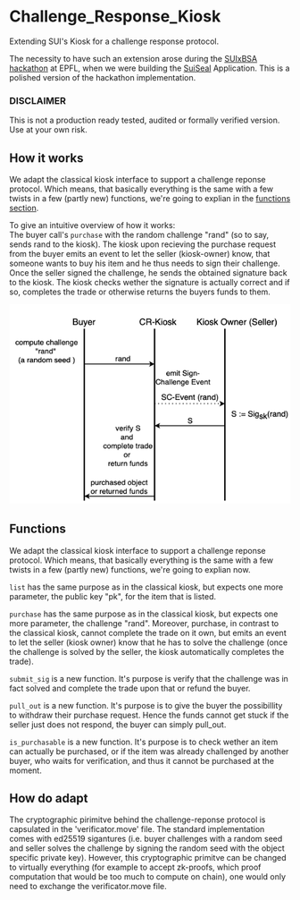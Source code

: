 # Challenge_Response_Kiosk

Extending SUI's Kiosk for a challenge response protocol.

The necessity to have such an extension arose during the [SUIxBSA hackathon](https://sui-bsa-hackathon.devfolio.co/projects) at EPFL, when we were building the [SuiSeal](https://github.com/TUM-Blockchain-Club/SuiSeal) Application. 
This is a polished version of the hackathon implementation.

### DISCLAIMER
This is not a production ready tested, audited or formally verified version. Use at your own risk. 

## How it works
We adapt the classical kiosk interface to support a challenge reponse protocol. Which means, that basically everything is the same with a few twists in a few (partly new) functions, we're going to explian in the [functions section](#functions).

To give an intuitive overview of how it works:\
The buyer call's `purchase` with the random challenge "rand" (so to say, sends rand to the kiosk). The kiosk upon recieving the purchase request from the buyer emits an event to let the seller (kiosk-owner) know, that someone wants to buy his item and he thus needs to sign their challenge. Once the seller signed the challenge, he sends the obtained signature back to the kiosk. The kiosk checks wether the signature is actually correct and if so, completes the trade or otherwise returns the buyers funds to them. 

![Challenge Response Protocol img](CR_Kiosk_protocol.png)


## Functions

We adapt the classical kiosk interface to support a challenge reponse protocol. Which means, that basically everything is the same with a few twists in a few (partly new) functions, we're going to explian  now.

`list` has the same purpose as in the classical kiosk, but expects one more parameter, the public key "pk", for the item that is listed.  

`purchase` has the same purpose as in the classical kiosk, but expects one more parameter, the challenge "rand".  Moreover, purchase, in contrast to the classical kiosk, cannot complete the trade on it own, but emits an event to let the seller (kiosk owner) know that he has to solve the challenge (once the challenge is solved by the seller, the kiosk automatically completes the trade).

`submit_sig` is a new function. It's purpose is verify that the challenge was in fact solved and complete the trade upon that or refund the buyer.

`pull_out` is a new function. It's purpose is to give the buyer the possibillity to withdraw their purchase request. 
Hence the funds cannot get stuck if the seller just does not respond, the buyer can simply pull_out.

`is_purchasable` is a new function. It's purpose is to check wether an item can actually be purchased, or if the item was already challenged by another buyer, who waits for verification, and thus it cannot be purchased at the moment.

## How do adapt

The cryptographic pirimitve behind the challenge-reponse protocol is capsulated in the 'verificator.move' file. The standard implementation comes with ed25519 sigantures (i.e. buyer challenges with a random seed and seller solves the challenge by signing the random seed with the object specific private key). However, this cryptographic primitve can be changed to virtually everything (for example to accept zk-proofs, which proof computation that would be too much to compute on chain), one would only need to exchange the verificator.move file. 
